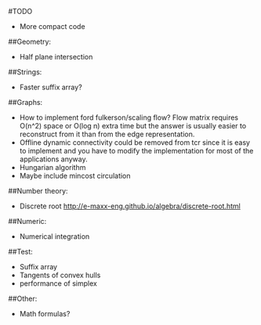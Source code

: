 #TODO

* More compact code

##Geometry:
* Half plane intersection

##Strings:
* Faster suffix array?

##Graphs:
* How to implement ford fulkerson/scaling flow? Flow matrix requires O(n^2) space or O(log n) extra time but the answer is usually easier to reconstruct from it than from the edge representation.
* Offline dynamic connectivity could be removed from tcr since it is easy to implement and you have to modify the implementation for most of the applications anyway.
* Hungarian algorithm
* Maybe include mincost circulation

##Number theory:
* Discrete root http://e-maxx-eng.github.io/algebra/discrete-root.html

##Numeric:
* Numerical integration

##Test:
* Suffix array
* Tangents of convex hulls
* performance of simplex

##Other:
* Math formulas?
